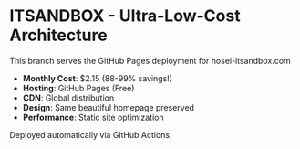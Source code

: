 # ITSANDBOX - Ultra-Low-Cost Architecture

This branch serves the GitHub Pages deployment for hosei-itsandbox.com

- **Monthly Cost**: $2.15 (88-99% savings!)
- **Hosting**: GitHub Pages (Free)
- **CDN**: Global distribution
- **Design**: Same beautiful homepage preserved
- **Performance**: Static site optimization

Deployed automatically via GitHub Actions.